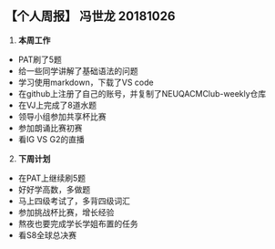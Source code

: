 ## 【个人周报】 冯世龙 20181026
1. **本周工作**
 - PAT刷了5题
 - 给一些同学讲解了基础语法的问题
 - 学习使用markdown，下载了VS code
 - 在github上注册了自己的账号，并复制了NEUQACMClub-weekly仓库
 - 在VJ上完成了8道水题
 - 领导小组参加共享杯比赛
 - 参加朗诵比赛初赛
 - 看IG VS G2的直播
2. **下周计划**
 - 在PAT上继续刷5题
 - 好好学高数，多做题
 - 马上四级考试了，多背四级词汇
 - 参加挑战杯比赛，增长经验
 - 熬夜也要完成学长学姐布置的任务
 - 看S8全球总决赛
